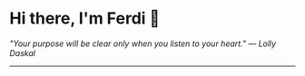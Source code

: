 <h1>Hi there, I'm Ferdi 👋</h1>

<p><em>
  "Your purpose will be clear only when you listen to your heart." — Lolly Daskal
</em></p>

---
